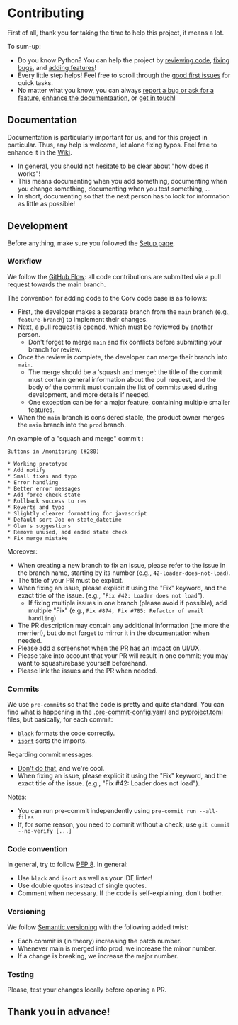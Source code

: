 # Contributing

First of all, thank you for taking the time to help this project, it means a lot.

To sum-up:
* Do you know Python? You can help the project by [reviewing code](https://github.com/hhueber/IDHEAP-Datahub/pulls), [fixing bugs](https://github.com/hhueber/IDHEAP-Datahub/issues?q=is%3Aissue+is%3Aopen+label%3Abug), and [adding features](https://github.com/hhueber/IDHEAP-Datahub/issues?q=is%3Aissue+is%3Aopen+label%3Aenhancement)!
* Every little step helps! Feel free to scroll through the [good first issues](https://github.com/hhueber/IDHEAP-Datahub/issues?q=is%3Aissue+is%3Aopen+label%3A%22good+first+issue%22) for quick tasks.
* No matter what you know, you can always [report a bug or ask for a feature](https://github.com/hhueber/IDHEAP-Datahub/issues/new/choose), [enhance the documentaation](https://github.com/hhueber/IDHEAP-Datahub/wiki), or [get in touch](mailto:helpdesk@unil.ch?cc=hugo.hueber@unil.ch&subject=%5BDCSR%2C%20IDHEAP%20Datahub%5D%20From%20GitHub)!

## Documentation

Documentation is particularly important for us, and for this project in particular. Thus, any help is welcome, let alone fixing typos. Feel free to enhance it in the [Wiki](https://github.com/hhueber/IDHEAP-Datahub/wiki).

- In general, you should not hesitate to be clear about "how does it works"!
- This means documenting when you add something, documenting when you change something, documenting when you test something, ...
- In short, documenting so that the next person has to look for information as little as possible!

## Development

Before anything, make sure you followed the [Setup page](https://github.com/hhueber/IDHEAP-Datahub/).

### Workflow

We follow the [GitHub Flow](https://docs.github.com/en/get-started/quickstart/github-flow): all code contributions are submitted via a pull request towards the main branch.

The convention for adding code to the Corv code base is as follows:
- First, the developer makes a separate branch from the `main` branch (e.g., `feature-branch`) to implement their changes.
- Next, a pull request is opened, which must be reviewed by another person.
  - Don't forget to merge `main` and fix conflicts before submitting your branch for review.
- Once the review is complete, the developer can merge their branch into `main`.
  - The merge should be a ‘squash and merge’: the title of the commit must contain general information about the pull request, and the body of the commit must contain the list of commits used during development, and more details if needed.
  - One exception can be for a major feature, containing multiple smaller features.
- When the `main` branch is considered stable, the product owner merges the `main` branch into the `prod` branch.

An example of a "squash and merge" commit :

```
Buttons in /monitoring (#280)

* Working prototype
* Add notify
* Small fixes and typo
* Error handling
* Better error messages
* Add force check state
* Rollback success to res
* Reverts and typo
* Slightly clearer formatting for javascript
* Default sort Job on state_datetime
* Glen's suggestions
* Remove unused, add ended state check
* Fix merge mistake
```

Moreover:
- When creating a new branch to fix an issue, please refer to the issue in the branch name, starting by its number (e.g., `42-loader-does-not-load`).
- The title of your PR must be explicit.
- When fixing an issue, please explicit it using the "Fix" keyword, and the exact title of the issue. (e.g., "`Fix #42: Loader does not load`").
  - If fixing multiple issues in one branch (please avoid if possible), add multiple "Fix" (e.g., `Fix #874, Fix #785: Refactor of email handling`).
- The PR description may contain any additional information (the more the merrier!), but do not forget to mirror it in the documentation when needed.
- Please add a screenshot when the PR has an impact on UI/UX.
- Please take into account that your PR will result in one commit; you may want to squash/rebase yourself beforehand.
- Please link the issues and the PR when needed.

### Commits

We use `pre-commit`s so that the code is pretty and quite standard. You can find what is happening in the [.pre-commit-config.yaml](./.pre-commit-config.yaml) and [pyproject.toml](./pyproject.toml) files, but basically, for each commit:

- [`black`](https://github.com/psf/black) formats the code correctly.
- [`isort`](https://pycqa.github.io/isort/) sorts the imports.

Regarding commit messages:
- [Don't do that](https://xkcd.com/1296/), and we're cool.
- When fixing an issue, please explicit it using the "Fix" keyword, and the exact title of the issue. (e.g., "Fix #42: Loader does not load").

Notes:

- You can run pre-commit independently using `pre-commit run --all-files`
- If, for some reason, you need to commit without a check, use `git commit --no-verify [...]`

### Code convention

In general, try to follow [PEP 8](https://peps.python.org/pep-0008/). In general:
- Use `black` and `isort` as well as your IDE linter!
- Use double quotes instead of single quotes.
- Comment when necessary. If the code is self-explaining, don't bother.

### Versioning

We follow [Semantic versioning](https://en.wikipedia.org/wiki/Software_versioning#Semantic_versioning) with the following added twist:
- Each commit is (in theory) increasing the patch number.
- Whenever main is merged into prod, we increase the minor number.
- If a change is breaking, we increase the major number.

### Testing

Please, test your changes locally before opening a PR.

## Thank you in advance!
